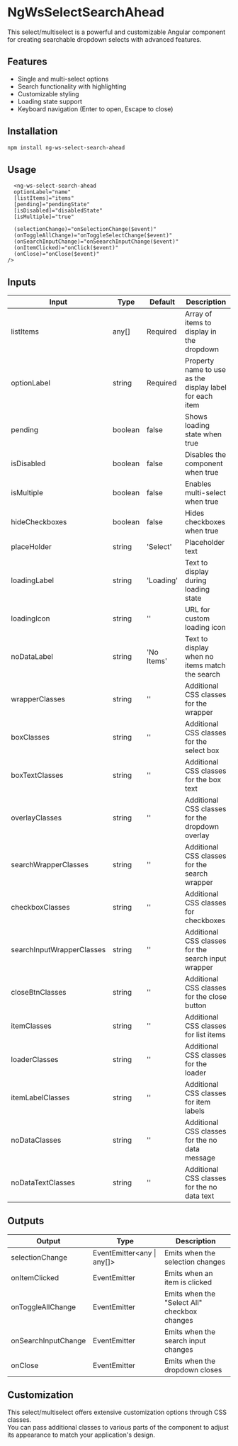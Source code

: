 # NgWsSelectSearchAhead

This select/multiselect is a powerful and customizable Angular component for creating searchable dropdown selects with advanced features.

## Features

- Single and multi-select options
- Search functionality with highlighting
- Customizable styling
- Loading state support
- Keyboard navigation (Enter to open, Escape to close)

## Installation

```bash
npm install ng-ws-select-search-ahead
```
## Usage

```angular17html
  <ng-ws-select-search-ahead
  optionLabel="name"
  [listItems]="items"
  [pending]="pendingState"
  [isDisabled]="disabledState"
  [isMultiple]="true"

  (selectionChange)="onSelectionChange($event)"
  (onToggleAllChange)="onToggleSelectChange($event)"
  (onSearchInputChange)="onSeearchInputChange($event)"
  (onItemClicked)="onClick($event)"
  (onClose)="onClose($event)"
/>
```

## Inputs
| Input                | Type      | Default     | Description |
|----------------------|-----------|-------------|-------------|
| listItems            | any[]     | Required    | Array of items to display in the dropdown |
| optionLabel          | string    | Required    | Property name to use as the display label for each item |
| pending              | boolean   | false       | Shows loading state when true |
| isDisabled           | boolean   | false       | Disables the component when true |
| isMultiple           | boolean   | false       | Enables multi-select when true |
| hideCheckboxes       | boolean   | false       | Hides checkboxes when true |
| placeHolder          | string    | 'Select'    | Placeholder text |
| loadingLabel         | string    | 'Loading'   | Text to display during loading state |
| loadingIcon          | string    | ''          | URL for custom loading icon |
| noDataLabel          | string    | 'No Items'  | Text to display when no items match the search |
| wrapperClasses       | string    | ''          | Additional CSS classes for the wrapper |
| boxClasses           | string    | ''          | Additional CSS classes for the select box |
| boxTextClasses       | string    | ''          | Additional CSS classes for the box text |
| overlayClasses       | string    | ''          | Additional CSS classes for the dropdown overlay |
| searchWrapperClasses | string    | ''          | Additional CSS classes for the search wrapper |
| checkboxClasses      | string    | ''          | Additional CSS classes for checkboxes |
| searchInputWrapperClasses | string | ''        | Additional CSS classes for the search input wrapper |
| closeBtnClasses      | string    | ''          | Additional CSS classes for the close button |
| itemClasses          | string    | ''          | Additional CSS classes for list items |
| loaderClasses        | string    | ''          | Additional CSS classes for the loader |
| itemLabelClasses     | string    | ''          | Additional CSS classes for item labels |
| noDataClasses        | string    | ''          | Additional CSS classes for the no data message |
| noDataTextClasses    | string    | ''          | Additional CSS classes for the no data text |

## Outputs

| Output              | Type                   | Description |
|---------------------|------------------------|-------------|
| selectionChange     | EventEmitter<any \| any[]> | Emits when the selection changes |
| onItemClicked       | EventEmitter<any>      | Emits when an item is clicked |
| onToggleAllChange   | EventEmitter<boolean>  | Emits when the "Select All" checkbox changes |
| onSearchInputChange | EventEmitter<string>   | Emits when the search input changes |
| onClose             | EventEmitter<boolean>  | Emits when the dropdown closes |


## Customization
This select/multiselect offers extensive customization options through CSS classes. \
You can pass additional classes to various parts of the component to adjust its appearance to match your application's design.

